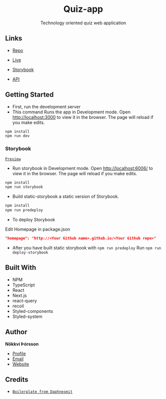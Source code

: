 <h1 align="center">Quiz-app</h1>

<p align="center">Technology oriented quiz web application</p>

## Links

- [Repo](https://github.com/Nokkvi96/quiz-api "Repo")

- [Live](https://quiz-app-nokkvi96.vercel.app "Live View")

- [Storybook](https://nokkvi96.github.io/quiz-app)

- [API](https://quizapi.io/docs/1.0/overview "API")

<!-- ## Screenshots

![Home Page](/screenshots/1.png "Home Page") -->

## Getting Started

- First, run the development server
- This command Runs the app in Development mode. Open [http://localhost:3000](http://localhost:3000) to view it in the browser. The page will reload if you make edits.

```bash
npm install
npm run dev
```

### Storybook

[`Preview`](https://nokkvi96.github.io/quiz-app/)

- Run storybook in Development mode. Open [http://localhost:6006/](http://localhost:6006/) to view it in the browser. The page will reload if you make edits.

```bash
npm install
npm run storybook
```

- Build static-storybook a static version of Storybook.

```bash
npm install
npm run predeploy
```

- To deploy Storybook

Edit Homepage in package.json

```json
"homepage": "http://<Your Github name>.github.io/<Your Github repo>"
```

- After you have built static storybook with
  `npm run predeploy`
  Run `npm run deploy-storybook`

## Built With

- NPM
- TypeScript
- React
- Next.js
- react-query
- recoil
- Styled-components
- Styled-system

## Author

**Nökkvi Þórsson**

- [Profile](https://github.com/Nokkvi96 "Nökkvi Þórsson")
- [Email](mailto:nokkvi96@gmail.com?subject=Hi "Hi!")
- [Website](https://nokkvi.io "Welcome")

## Credits

- [`Boilerplate from Daphnesmit`](https://github.com/daphnesmit/next-react-typescript-boilerplate)

